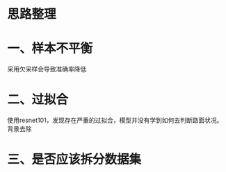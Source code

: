 思路整理
====

# 一、样本不平衡

采用欠采样会导致准确率降低

# 二、过拟合

使用resnet101，发现存在严重的过拟合，模型并没有学到如何去判断路面状况。
背景去除

# 三、是否应该拆分数据集

